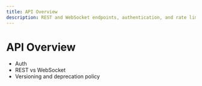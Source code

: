 ```yaml
---
title: API Overview
description: REST and WebSocket endpoints, authentication, and rate limits.
---
```


# API Overview

- Auth
- REST vs WebSocket
- Versioning and deprecation policy
